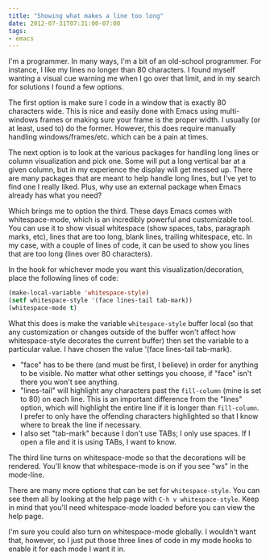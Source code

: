 ```yaml
---
title: "Showing what makes a line too long"
date: 2012-07-31T07:31:00-07:00
tags:
- emacs
---
```

I'm a programmer. In many ways, I'm a bit of an old-school programmer. For instance, I like my lines no longer than 80 characters. I found myself wanting a visual cue warning me when I go over that limit, and in my search for solutions I found a few options.
<!--more-->
The first option is make sure I code in a window that is exactly 80 characters wide. This is nice and easily done with Emacs using multi-windows frames or making sure your frame is the proper width. I usually (or at least, used to) do the former. However, this does require manually handling windows/frames/etc. which can be a pain at times.

The next option is to look at the various packages for handling long lines or column visualization and pick one. Some will put a long vertical bar at a given column, but in my experience the display will get messed up. There are many packages that are meant to help handle long lines, but I've yet to find one I really liked. Plus, why use an external package when Emacs already has what you need?

Which brings me to option the third. These days Emacs comes with whitespace-mode, which is an incredibly powerful and customizable tool. You can use it to show visual whitespace (show spaces, tabs, paragraph marks, etc), lines that are too long, blank lines, trailing whitespace, etc. In my case, with a couple of lines of code, it can be used to show you lines that are too long (lines over 80 characters).

In the hook for whichever mode you want this visualization/decoration, place the following lines of code:


```cl
(make-local-variable 'whitespace-style)
(setf whitespace-style '(face lines-tail tab-mark))
(whitespace-mode t)
```

What this does is make the variable `whitespace-style` buffer local (so that any customization or changes outside of the buffer won't affect how whitespace-style decorates the current buffer) then set the variable to a particular value. I have chosen the value '(face lines-tail tab-mark).

* "face" has to be there (and must be first, I believe) in order for anything to be visible. No matter what other settings you choose, if "face" isn't there you won't see anything.
* "lines-tail" will highlight any characters past the `fill-column` (mine is set to 80) on each line. This is an important difference from the "lines" option, which will highlight the entire line if it is longer than `fill-column`. I prefer to only have the offending characters highlighted so that I know where to break the line if necessary.
* I also set "tab-mark" because I don't use TABs; I only use spaces. If I open a file and it is using TABs, I want to know.

The third line turns on whitespace-mode so that the decorations will be rendered. You'll know that whitespace-mode is on if you see "ws" in the mode-line.

There are many more options that can be set for `whitespace-style`. You can see them all by looking at the help page with `C-h v whitespace-style`. Keep in mind that you'll need whitespace-mode loaded before you can view the help page.

I'm sure you could also turn on whitespace-mode globally. I wouldn't want that, however, so I just put those three lines of code in my mode hooks to enable it for each mode I want it in.
